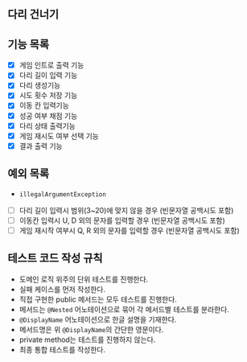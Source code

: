 ## 다리 건너기

## 기능 목록
- [x] 게임 인트로 출력 기능
- [x] 다리 길이 입력 기능
- [x] 다리 생성기능
- [x] 시도 횟수 저장 기능
- [x] 이동 칸 입력기능
- [x] 성공 여부 채점 기능
- [x] 다리 상태 출력기능
- [x] 게임 재시도 여부 선택 기능
- [x] 결과 출력 기능

## 예외 목록
- `illegalArgumentException`


- [ ] 다리 길이 입력시 범위(3~20)에 맞지 않을 경우 (빈문자열 공백시도 포함)
- [ ] 이동칸 입력시 U, D 외의 문자를 입력할 경우 (빈문자열 공백시도 포함)
- [ ] 게임 재시작 여부시 Q, R 외의 문자를 입력할 경우 (빈문자열 공백시도 포함)

## 테스트 코드 작성 규칙
- 도메인 로직 위주의 단위 테스트를 진행한다.
- 실패 케이스를 먼저 작성한다.
- 직접 구현한 public 메서드는 모두 테스트를 진행한다.
- 메서드는 `@Nested` 어노테이션으로 묶어 각 메서드별 테스트를 분라한다.
- `@DisplayName` 어노테이션으로 한글 설명을 기재한다.
- 메서드명은 위 `@DisplayName`의 간단한 영문이다.
- private method는 테스트를 진행하지 않는다.
- 최종 통합 테스트를 작성한다.
